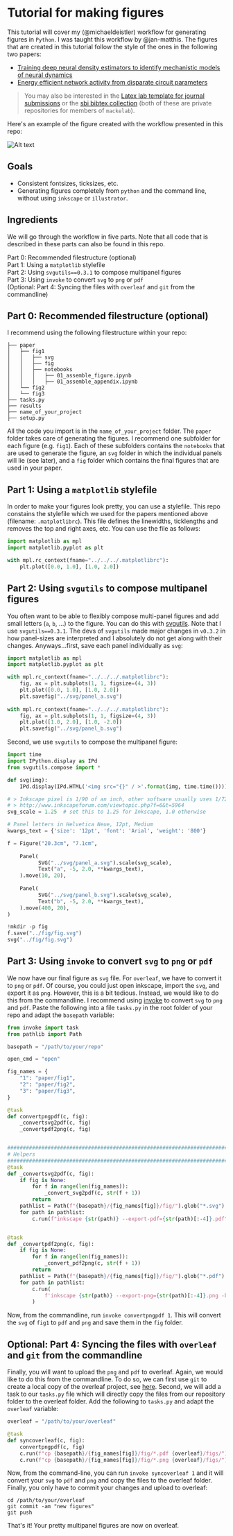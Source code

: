 # Tutorial for making figures

This tutorial will cover my (@michaeldeistler) workflow for generating figures in `Python`. I was taught this workflow by @jan-matthis. The figures that are created in this tutorial follow the style of the ones in the following two papers:  
- [Training deep neural density estimators to identify mechanistic models of neural dynamics](https://elifesciences.org/articles/56261)  
- [Energy efficient network activity from disparate circuit parameters](https://www.pnas.org/doi/10.1073/pnas.2207632119)

> You may also be interested in the [Latex lab template for journal submissions](https://github.com/mackelab/tex_template/tree/main) or the [sbi bibtex collection](https://github.com/mackelab/sbi_bibtex/tree/main) (both of these are private repositories for members of `mackelab`).

Here's an example of the figure created with the workflow presented in this repo:

![Alt text](example_fig.png?raw=true "Title")

## Goals
- Consistent fontsizes, ticksizes, etc.  
- Generating figures completely from `python` and the command line, without using `inkscape` or `illustrator`.

## Ingredients
We will go through the workflow in five parts. Note that all code that is described in these parts can also be found in this repo.  

Part 0: Recommended filestructure (optional)  
Part 1: Using a `matplotlib` stylefile  
Part 2: Using `svgutils==0.3.1` to compose multipanel figures  
Part 3: Using `invoke` to convert `svg` to `png` or `pdf`  
(Optional: Part 4: Syncing the files with `overleaf` and `git` from the commandline)  

## Part 0: Recommended filestructure (optional)
I recommend using the following filestructure within your repo:
```
├── paper
│   ├── fig1
│   │   ├── svg
│   │   ├── fig
│   │   ├── notebooks
│   │   │   ├── 01_assemble_figure.ipynb
│   │   │   ├── 01_assemble_appendix.ipynb
│   └── fig2
│   └── fig3
├── tasks.py
├── results
├── name_of_your_project
├── setup.py
```
All the code you import is in the `name_of_your_project` folder. The `paper` folder takes care of generating the figures. I recommend one subfolder for each figure (e.g. `fig1`). Each of these subfolders contains the `notebooks` that are used to generate the figure, an `svg` folder in which the individual panels will lie (see later), and a `fig` folder which contains the final figures that are used in your paper.

## Part 1: Using a `matplotlib` stylefile
In order to make your figures look pretty, you can use a stylefile. This repo constains the stylefile which we used for the papers mentioned above (filename: `.matplotlibrc`). This file defines the linewidths, ticklengths and removes the top and right axes, etc. You can use the file as follows:
```python
import matplotlib as mpl
import matplotlib.pyplot as plt

with mpl.rc_context(fname="../../../.matplotlibrc"):
    plt.plot([0.0, 1.0], [1.0, 2.0])
```

## Part 2: Using `svgutils` to compose multipanel figures
You often want to be able to flexibly compose multi-panel figures and add small letters (`a`, `b`, ...) to the figure. You can do this with [svgutils](https://svgutils.readthedocs.io/en/latest/). Note that I use `svgutils==0.3.1`. The devs of `svgutils` made major changes in `v0.3.2` in how panel-sizes are interpreted and I absolutely do not get along with their changes. Anyways...first, save each panel individually as `svg`:
```python
import matplotlib as mpl
import matplotlib.pyplot as plt

with mpl.rc_context(fname="../../../.matplotlibrc"):
    fig, ax = plt.subplots(1, 1, figsize=(4, 3))
    plt.plot([0.0, 1.0], [1.0, 2.0])
    plt.savefig("../svg/panel_a.svg")
    
with mpl.rc_context(fname="../../../.matplotlibrc"):
    fig, ax = plt.subplots(1, 1, figsize=(4, 3))
    plt.plot([1.0, 2.0], [1.0, -2.0])
    plt.savefig("../svg/panel_b.svg")
```

Second, we use `svgutils` to compose the multipanel figure:
```python
import time
import IPython.display as IPd
from svgutils.compose import *

def svg(img):
    IPd.display(IPd.HTML('<img src="{}" / >'.format(img, time.time())))

# > Inkscape pixel is 1/90 of an inch, other software usually uses 1/72.
# > http://www.inkscapeforum.com/viewtopic.php?f=6&t=5964
svg_scale = 1.25  # set this to 1.25 for Inkscape, 1.0 otherwise

# Panel letters in Helvetica Neue, 12pt, Medium
kwargs_text = {'size': '12pt', 'font': 'Arial', 'weight': '800'}

f = Figure("20.3cm", "7.1cm",
           
    Panel(
          SVG("../svg/panel_a.svg").scale(svg_scale),
          Text("a", -5, 2.0, **kwargs_text),
    ).move(10, 20),
    
    Panel(
          SVG("../svg/panel_b.svg").scale(svg_scale),
          Text("b", -5, 2.0, **kwargs_text),
    ).move(400, 20),
)

!mkdir -p fig
f.save("../fig/fig.svg")
svg("../fig/fig.svg")
```

## Part 3: Using `invoke` to convert `svg` to `png` or `pdf`

We now have our final figure as `svg` file. For `overleaf`, we have to convert it to `png` or `pdf`. Of course, you could just open inkscape, import the `svg`, and export it as `png`. However, this is a bit tedious. Instead, we would like to do this from the commandline. I recommend using [invoke](https://www.pyinvoke.org/) to convert `svg` to `png` and `pdf`. Paste the following into a file `tasks.py` in the root folder of your repo and adapt the `basepath` variable:
```python
from invoke import task
from pathlib import Path

basepath = "/path/to/your/repo"

open_cmd = "open"

fig_names = {
    "1": "paper/fig1",
    "2": "paper/fig2",
    "3": "paper/fig3",
}

@task
def convertpngpdf(c, fig):
    _convertsvg2pdf(c, fig)
    _convertpdf2png(c, fig)


########################################################################################
# Helpers
########################################################################################
@task
def _convertsvg2pdf(c, fig):
    if fig is None:
        for f in range(len(fig_names)):
            _convert_svg2pdf(c, str(f + 1))
        return
    pathlist = Path(f"{basepath}/{fig_names[fig]}/fig/").glob("*.svg")
    for path in pathlist:
        c.run(f"inkscape {str(path)} --export-pdf={str(path)[:-4]}.pdf")


@task
def _convertpdf2png(c, fig):
    if fig is None:
        for f in range(len(fig_names)):
            _convert_pdf2png(c, str(f + 1))
        return
    pathlist = Path(f"{basepath}/{fig_names[fig]}/fig/").glob("*.pdf")
    for path in pathlist:
        c.run(
            f'inkscape {str(path)} --export-png={str(path)[:-4]}.png -b "white" --export-dpi=250'
        )
```

Now, from the commandline, run `invoke convertpngpdf 1`. This will convert the `svg` of `fig1` to `pdf` and `png` and save them in the `fig` folder.

## Optional: Part 4: Syncing the files with `overleaf` and `git` from the commandline  
Finally, you will want to upload the `png` and `pdf` to overleaf. Again, we would like to do this from the commandline. To do so, we can first use `git` to create a local copy of the overleaf project, see [here](https://www.overleaf.com/learn/how-to/Using_Git_and_GitHub). Second, we will add a task to our `tasks.py` file which will directly copy the files from our repository folder to the overleaf folder. Add the following to `tasks.py` and adapt the `overleaf` variable:
```python
overleaf = "/path/to/your/overleaf"

@task
def syncoverleaf(c, fig):
    convertpngpdf(c, fig)
    c.run(f"cp {basepath}/{fig_names[fig]}/fig/*.pdf {overleaf}/figs/")
    c.run(f"cp {basepath}/{fig_names[fig]}/fig/*.png {overleaf}/figs/")
```
Now, from the command-line, you can run `invoke syncoverleaf 1` and it will convert your `svg` to `pdf` and `png` and copy the files to the overleaf folder. Finally, you only have to commit your changes and upload to overleaf:
```
cd /path/to/your/overleaf
git commit -am "new figures"
git push
```

That's it! Your pretty multipanel figures are now on overleaf.
